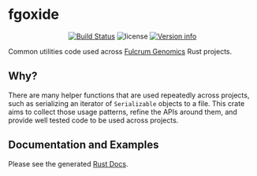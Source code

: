 # fgoxide

<p align="center">
  <a href="https://github.com/fulcrumgenomics/fgoxide/actions?query=workflow%3ACheck"><img src="https://github.com/fulcrumgenomics/fgoxide/actions/workflows/build_and_test.yml/badge.svg" alt="Build Status"></a>
  <img src="https://img.shields.io/crates/l/fgoxide.svg" alt="license">
  <a href="https://crates.io/crates/fgoxide"><img src="https://img.shields.io/crates/v/fgoxide.svg?colorB=319e8c" alt="Version info"></a><br>
</p>

Common utilities code used across [Fulcrum Genomics](https://fulcrumgenomics.com/) Rust projects.

## Why?

There are many helper functions that are used repeatedly across projects, such as serializing an iterator of `Serializable` objects to a file.
This crate aims to collect those usage patterns, refine the APIs around them, and provide well tested code to be used across projects.

## Documentation and Examples

Please see the generated [Rust Docs](https://docs.rs/fgoxide).
